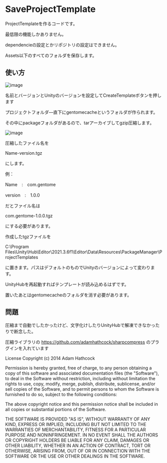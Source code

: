 # SaveProjectTemplate

ProjectTemplateを作るコードです。


最低限の機能しかありません。

dependencieの設定とかリポジトリの設定はできません。

Assets以下のすべてのフォルダを保存します。


## 使い方

![image](https://user-images.githubusercontent.com/34824723/179381769-9acdf4b3-5cb3-4028-b07b-b407bf169c44.png)

名前とバージョンとUnityのバージョンを設定してCreateTemplateボタンを押します

プロジェクトフォルダ―直下にgentomecacheというフォルダが作られます。

その中にpackageフォルダがあるので、tarアーカイブしてgzip圧縮します。

![image](https://user-images.githubusercontent.com/34824723/179382020-5dfa2a02-9f2b-48b8-896f-b830acb5fd43.png)


圧縮したファイル名を 

Name-version.tgz

にします。

例：

Name　:　com.gentome

version　:　1.0.0

だとファイル名は

com.gentome-1.0.0.tgz

にする必要があります。

作成したtgzファイルを

C:\Program Files\Unity\Hub\Editor\2021.3.6f1\Editor\Data\Resources\PackageManager\ProjectTemplates

に置きます。パスはデフォルトのものでUnityのバージョンによって変わります。

UnityHubを再起動すればテンプレートが読み込めるはずです。

置いたあとはgentomecacheのフォルダを消す必要があります。

## 問題

圧縮まで自動でしたかったけど、文字化けしたりUnityHubで解凍できなかったりで断念した。







圧縮ライブラリの
https://github.com/adamhathcock/sharpcompress
のプラグインを入れています

License Copyright (c) 2014  Adam Hathcock

Permission is hereby granted, free of charge, to any person obtaining a copy
of this software and associated documentation files (the "Software"), to deal
in the Software without restriction, including without limitation the rights
to use, copy, modify, merge, publish, distribute, sublicense, and/or sell
copies of the Software, and to permit persons to whom the Software is
furnished to do so, subject to the following conditions:

The above copyright notice and this permission notice shall be included in
all copies or substantial portions of the Software.

THE SOFTWARE IS PROVIDED "AS IS", WITHOUT WARRANTY OF ANY KIND, EXPRESS OR
IMPLIED, INCLUDING BUT NOT LIMITED TO THE WARRANTIES OF MERCHANTABILITY,
FITNESS FOR A PARTICULAR PURPOSE AND NONINFRINGEMENT. IN NO EVENT SHALL THE
AUTHORS OR COPYRIGHT HOLDERS BE LIABLE FOR ANY CLAIM, DAMAGES OR OTHER
LIABILITY, WHETHER IN AN ACTION OF CONTRACT, TORT OR OTHERWISE, ARISING FROM,
OUT OF OR IN CONNECTION WITH THE SOFTWARE OR THE USE OR OTHER DEALINGS IN
THE SOFTWARE.

